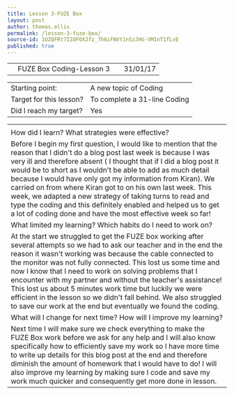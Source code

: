 ```yaml
---
title: Lesson 3-FUZE Box
layout: post
author: thomas.ellis
permalink: /lesson-3-fuze-box/
source-id: 1UZQFRt7IZdFOX2fz_7h6iFNVt1nSzJHU-VM1nT1fLvE
published: true
---
```

<table>
  <tr>
    <td></td>
    <td>FUZE Box Coding-Lesson 3</td>
    <td></td>
    <td> 31/01/17</td>
  </tr>
</table>


<table>
  <tr>
    <td>Starting point:</td>
    <td>A new topic of Coding </td>
  </tr>
  <tr>
    <td>Target for this lesson?</td>
    <td>To complete a 31-line Coding </td>
  </tr>
  <tr>
    <td>Did I reach my target? </td>
    <td> Yes</td>
  </tr>
</table>


<table>
  <tr>
    <td></td>
  </tr>
  <tr>
    <td>How did I learn? What strategies were effective? </td>
  </tr>
  <tr>
    <td>Before I begin my first question, I would like to mention that the reason that I didn't do a blog post last week is because I was very ill and therefore absent ( I thought that if I did a blog post it would be to short as I wouldn't be able to add as much detail because I would have only got my information from Kiran). We carried on from where Kiran got to on his own last week. This week, we adapted a new strategy of taking turns to read and type the coding and this definitely enabled and helped us to get a lot of coding done and have the most effective week so far! </td>
  </tr>
  <tr>
    <td>What limited my learning? Which habits do I need to work on? </td>
  </tr>
  <tr>
    <td>At the start we struggled to get the FUZE box working after several attempts so we had to ask our teacher and in the end the reason it wasn't working was because the cable connected to the monitor was not fully connected. This lost us some time and now I know that I need to work on solving problems that I encounter with my partner and without the teacher's assistance! This lost us about 5 minutes work time but luckily we were efficient in the lesson so we didn't fall behind. We also struggled to save our work at the end but eventually we found the coding.</td>
  </tr>
  <tr>
    <td>What will I change for next time? How will I improve my learning?</td>
  </tr>
  <tr>
    <td>Next time I will make sure we check everything to make the FUZE Box work before we ask for any help and I will also know specifically how to efficiently save my work so I have more time to write up details for this blog post at the end and therefore diminish the amount of homework that I would have to do! I will also improve my learning by making sure I code and save my work much quicker and consequently get more done in lesson.</td>
  </tr>
</table>


